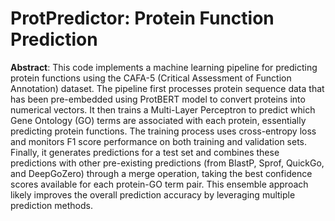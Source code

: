 # **ProtPredictor**: Protein Function Prediction

**Abstract**: This code implements a machine learning pipeline for predicting protein functions using the CAFA-5 (Critical Assessment of Function Annotation) dataset. The pipeline first processes protein sequence data that has been pre-embedded using ProtBERT model to convert proteins into numerical vectors. It then trains a Multi-Layer Perceptron to predict which Gene Ontology (GO) terms are associated with each protein, essentially predicting protein functions. The training process uses cross-entropy loss and monitors F1 score performance on both training and validation sets. Finally, it generates predictions for a test set and combines these predictions with other pre-existing predictions (from BlastP, Sprof, QuickGo, and DeepGoZero) through a merge operation, taking the best confidence scores available for each protein-GO term pair. This ensemble approach likely improves the overall prediction accuracy by leveraging multiple prediction methods.
